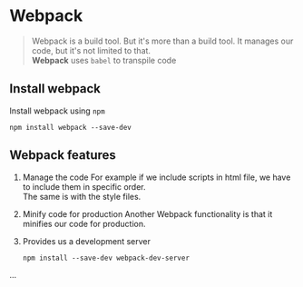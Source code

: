 # Webpack

> Webpack is a build tool. But it's more than a build tool. It manages our code, but it's not limited to that.  
> **Webpack** uses `babel` to transpile code

## Install webpack

Install webpack using `npm`
```
npm install webpack --save-dev
```


## Webpack features

1. Manage the code
    For example if we include scripts in html file, we have to include them in specific order.  
    The same is with the style files.

2. Minify code for production
    Another Webpack functionality is that it minifies our code for production.

3. Provides us a development server
    ```
    npm install --save-dev webpack-dev-server
    ```

...
